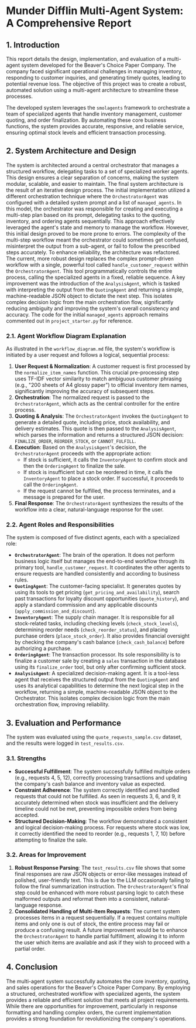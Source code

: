 # Munder Difflin Multi-Agent System: A Comprehensive Report

## 1. Introduction

This report details the design, implementation, and evaluation of a multi-agent system developed for the Beaver's Choice Paper Company. The company faced significant operational challenges in managing inventory, responding to customer inquiries, and generating timely quotes, leading to potential revenue loss. The objective of this project was to create a robust, automated solution using a multi-agent architecture to streamline these processes.

The developed system leverages the `smolagents` framework to orchestrate a team of specialized agents that handle inventory management, customer quoting, and order finalization. By automating these core business functions, the system provides accurate, responsive, and reliable service, ensuring optimal stock levels and efficient transaction processing.

## 2. System Architecture and Design

The system is architected around a central orchestrator that manages a structured workflow, delegating tasks to a set of specialized worker agents. This design ensures a clear separation of concerns, making the system modular, scalable, and easier to maintain.
The final system architecture is the result of an iterative design process. The initial implementation utilized a different orchestration technique where the `OrchestratorAgent` was configured with a detailed system prompt and a list of `managed_agents`. In this model, the orchestrator was responsible for creating and executing a multi-step plan based on its prompt, delegating tasks to the quoting, inventory, and ordering agents sequentially. This approach effectively leveraged the agent's state and memory to manage the workflow.
However, this initial design proved to be more prone to errors. The complexity of the multi-step workflow meant the orchestrator could sometimes get confused, misinterpret the output from a sub-agent, or fail to follow the prescribed steps accurately. To enhance reliability, the architecture was refactored.
The current, more robust design replaces the complex prompt-driven workflow with a single, powerful tool called `handle_customer_request` within the `OrchestratorAgent`. This tool programmatically controls the entire process, calling the specialized agents in a fixed, reliable sequence. A key improvement was the introduction of the `AnalysisAgent`, which is tasked with interpreting the output from the `QuotingAgent` and returning a simple, machine-readable JSON object to dictate the next step. This isolates complex decision logic from the main orchestration flow, significantly reducing ambiguity and improving the system's overall consistency and accuracy. The code for the initial `managed_agents` approach remains commented out in `project_starter.py` for reference.

### 2.1. Agent Workflow Diagram Explanation

As illustrated in the `workflow_diagram.md` file, the system's workflow is initiated by a user request and follows a logical, sequential process:

1.  **User Request & Normalization**: A customer request is first processed by the `normalize_item_names` function. This crucial pre-processing step uses TF-IDF vector similarity to match ambiguous customer phrasing (e.g., "200 sheets of A4 glossy paper") to official inventory item names, significantly improving the accuracy of subsequent steps.
2.  **Orchestration**: The normalized request is passed to the `OrchestratorAgent`, which acts as the central controller for the entire process.
3.  **Quoting & Analysis**: The `OrchestratorAgent` invokes the `QuotingAgent` to generate a detailed quote, including price, stock availability, and delivery estimates. This quote is then passed to the `AnalysisAgent`, which parses the information and returns a structured JSON decision: `FINALIZE_ORDER`, `REORDER_STOCK`, or `CANNOT_FULFILL`.
4.  **Execution**: Based on the `AnalysisAgent`'s decision, the `OrchestratorAgent` proceeds with the appropriate action:
    *   If stock is sufficient, it calls the `InventoryAgent` to confirm stock and then the `OrderingAgent` to finalize the sale.
    *   If stock is insufficient but can be reordered in time, it calls the `InventoryAgent` to place a stock order. If successful, it proceeds to call the `OrderingAgent`.
    *   If the request cannot be fulfilled, the process terminates, and a message is prepared for the user.
5.  **Final Response**: The `OrchestratorAgent` synthesizes the results of the workflow into a clear, natural-language response for the user.

### 2.2. Agent Roles and Responsibilities

The system is composed of five distinct agents, each with a specialized role:

*   **`OrchestratorAgent`**: The brain of the operation. It does not perform business logic itself but manages the end-to-end workflow through its primary tool, `handle_customer_request`. It coordinates the other agents to ensure requests are handled consistently and according to business rules.
*   **`QuotingAgent`**: The customer-facing specialist. It generates quotes by using its tools to get pricing (`get_pricing_and_availability`), search past transactions for loyalty discount opportunities (`quote_history`), and apply a standard commission and any applicable discounts (`apply_commission_and_discount`).
*   **`InventoryAgent`**: The supply chain manager. It is responsible for all stock-related tasks, including checking levels (`check_stock_levels`), determining reorder needs (`check_reorder_status`), and placing purchase orders (`place_stock_order`). It also provides financial oversight by checking the company's cash balance (`check_cash_balance`) before authorizing a purchase.
*   **`OrderingAgent`**: The transaction processor. Its sole responsibility is to finalize a customer sale by creating a `sales` transaction in the database using its `finalize_order` tool, but only after confirming sufficient stock.
*   **`AnalysisAgent`**: A specialized decision-making agent. It is a tool-less agent that receives the structured output from the `QuotingAgent` and uses its analytical capabilities to determine the next logical step in the workflow, returning a simple, machine-readable JSON object to the Orchestrator. This isolates complex decision logic from the main orchestration flow, improving reliability.

## 3. Evaluation and Performance

The system was evaluated using the `quote_requests_sample.csv` dataset, and the results were logged in `test_results.csv`.

### 3.1. Strengths

*   **Successful Fulfillment**: The system successfully fulfilled multiple orders (e.g., requests 4, 5, 12), correctly processing transactions and updating the company's cash balance and inventory value as expected.
*   **Constraint Adherence**: The system correctly identified and handled requests that could not be fulfilled. As seen in requests 3, 6, and 9, it accurately determined when stock was insufficient and the delivery timeline could not be met, preventing impossible orders from being accepted.
*   **Structured Decision-Making**: The workflow demonstrated a consistent and logical decision-making process. For requests where stock was low, it correctly identified the need to reorder (e.g., requests 1, 7, 10) before attempting to finalize the sale.

### 3.2. Areas for Improvement

1.  **Robust Response Parsing**: The `test_results.csv` file shows that some final responses are raw JSON objects or error-like messages instead of polished, user-friendly text. This is due to the LLM occasionally failing to follow the final summarization instruction. The `OrchestratorAgent`'s final step could be enhanced with more robust parsing logic to catch these malformed outputs and reformat them into a consistent, natural-language response.
2.  **Consolidated Handling of Multi-Item Requests**: The current system processes items in a request sequentially. If a request contains multiple items and only one is out of stock, the entire process may fail or produce a confusing result. A future improvement would be to enhance the `OrchestratorAgent` to handle partial fulfillment, allowing it to inform the user which items are available and ask if they wish to proceed with a partial order.

## 4. Conclusion

The multi-agent system successfully automates the core inventory, quoting, and sales operations for the Beaver's Choice Paper Company. By employing a structured, orchestrated workflow with specialized agents, the system provides a reliable and efficient solution that meets all project requirements. While there are opportunities for improvement, particularly in response formatting and handling complex orders, the current implementation provides a strong foundation for revolutionizing the company's operations.
